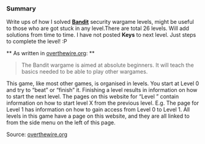 ### Summary

Write ups of how I solved  **[Bandit](http://overthewire.org/wargames/bandit/)** security wargame levels, might be useful to those who are got stuck in any level.There are total 26 levels. Will add solutions from time to time. 
I have not posted **Keys** to next level. Just steps to complete the level! :P 

** As written in [overthewire.org](http://overthewire.org/wargames/bandit/): **

>The Bandit wargame is aimed at absolute beginners. It will teach the basics needed to be able to play other wargames.

This game, like most other games, is organised in levels. You start at Level 0 and try to “beat” or “finish” it. Finishing a level results in information on how to start the next level. The pages on this website for “Level <X>” contain information on how to start level X from the previous level. E.g. The page for Level 1 has information on how to gain access from Level 0 to Level 1. All levels in this game have a page on this website, and they are all linked to from the side menu on the left of this page.

<!-- more -->

Source: [overthewire.org](http://overthewire.org/wargames/bandit/)
